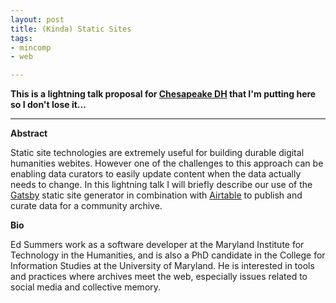 ```yaml
---
layout: post
title: (Kinda) Static Sites 
tags:
- mincomp
- web

---
```


**This is a lightning talk proposal for [Chesapeake DH] that I'm putting here so
I don't lose it...**

---

**Abstract**

Static site technologies are extremely useful for building durable digital
humanities webites. However one of the challenges to this approach can be
enabling data curators to easily update content when the data actually needs to
change. In this lightning talk I will briefly describe our use of the [Gatsby]
static site generator in combination with [Airtable] to publish and curate data
for a community archive.

**Bio**

Ed Summers work as a software developer at the Maryland Institute for Technology
in the Humanities, and is also a PhD candidate in the College for Information
Studies at the University of Maryland. He is interested in tools and practices
where archives meet the web, especially issues related to social media and
collective memory.

[Chesapeake DH]: https://chesapeakedh.github.io/
[Gatsby]: https://www.gatsbyjs.org/
[Airtable]: https://airtable.com
